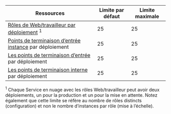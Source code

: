 Ressources|Limite par défaut|Limite maximale
---|---|---
[Rôles de Web/travailleur par déploiement](../articles/cloud-services/cloud-services-choose-me.md) <sup>1</sup>|25|25
[Points de terminaison d’entrée instance](http://msdn.microsoft.com/library/gg557552.aspx#InstanceInputEndpoint) par déploiement|25|25
[Les points de terminaison d’entrée](http://msdn.microsoft.com/library/gg557552.aspx#InputEndpoint) par déploiement|25|25
[Les points de terminaison interne](http://msdn.microsoft.com/library/gg557552.aspx#InternalEndpoint) par déploiement|25|25

<sup>1</sup> Chaque Service en nuage avec les rôles Web/travailleur peut avoir deux déploiements, un pour la production et un pour la mise en attente. Notez également que cette limite se réfère au nombre de rôles distincts (configuration) et non le nombre d’instances par rôle (mise à l’échelle).
